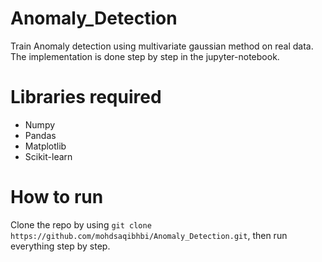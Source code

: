 # Anomaly_Detection
Train Anomaly detection using multivariate gaussian method on real data. The implementation is done step by step in the jupyter-notebook.

# Libraries required
- Numpy
- Pandas
- Matplotlib
- Scikit-learn

# How to run
Clone the repo by using `git clone https://github.com/mohdsaqibhbi/Anomaly_Detection.git`, then run everything step by step.
